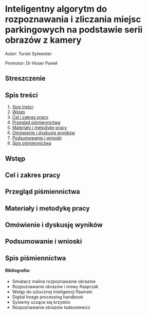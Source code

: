 ﻿# Inteligentny algorytm do rozpoznawania i zliczania miejsc parkingowych na podstawie serii obrazów z kamery

Autor: Turski Sylwester

Promotor: Dr Hoser Paweł


## Streszczenie 



## Spis treści

  1. [Spis treści](#)
  2. [Wstęp](#)
  2. [Cel i zakres pracy](#)
  4. [Przegląd piśmiennictwa](#)
  5. [Materiały i metodykę pracy](#)
  6. [Omówienie i dyskusję wyników](#)
  7. [Podsumowanie i wnioski](#)
  8. [Spis piśmiennictwa](#)

## Wstęp
	
<!-- 
	nowoczesne społeczeństwo i inteligentne parkingi i nie tylko parkingi 
	problem z wolnymi miejscami parkingowymi w centrum miasta
	czujniki parkingowe kosztują, dając informację tylko o jednym miejscu
		kamera zbiera informację o kilku- kilkunastu miejscach 
	alternatywą jest uż
	
-->

## Cel i zakres pracy

<!--
	opracowanie algorytmu 
-->
## Przegląd piśmiennictwa
<!--
	https://www.youtube.com/watch?v=R9V1NCC6NPk&t=162s /* company project */
	https://www.youtube.com/watch?v=ypAg4PMEtso /* hakaton project *
	https://www.youtube.com/watch?v=KZIuMAhR4qU
	https://www.youtube.com/watch?v=iAy2ZWnnRAw
	https://www.youtube.com/watch?v=8A7vfMP0r7s
	https://www.youtube.com/watch?v=56AiTPYecTM
	https://www.youtube.com/watch?v=2RX7cjcFKLs&t=70s
	https://www.youtube.com/watch?v=G5dOHYmb8cc
	{
		https://www.youtube.com/watch?v=bPeGC8-PQJg
		https://www.youtube.com/watch?v=pEvd5FlELis
	}
-->
## Materiały i metodykę pracy
<!--
    metodyka agile
    mvp

    napisanie klasyfikatora hSv
        problem z szumem RGB
        binaryzacja 
            problem przy niskim V, 
                skalowanie s/v
            binaryzacja v>50% s>50%
        problem z samochodami o niskiej saturacji

    napisanie klasyfikatora liczebności krawędzi
        zliczanie pixeli z krawędzią
        problem z szumem RGB
        problem z samochodami zlewającymi się z tłem 
        problem z nielednolitym podłorzem (kostka brukowa)
        this - - > załorzenie o zdjęciach dobrej jakości 
    
    -------[Future]------------
    spreparowanie danych testowych do nauczenia klasyfikatora 
    sensitivity specificity roc curve
        dobranie odpowiednich wartości dla tresholdów 

    Nauczanie maszynowe 
        k-nn - metoda najbliższych sąsiadów 
        SVM - metoda vektorów nośnych
        
    wyliczanie dodatkowych cech 
        historgamy dla hSV
            wyliczanie wartości średniej i odchylenia standardowego

        badanie wykrytych krawędzi pod kątem ich długości i liczebności 
            histogram i badanie średniej i odchylenia standardowego
        badanie texture measurement haralick  
-->
## Omówienie i dyskusję wyników

<!--
    klasyfikator na podstawie hSv nie wykrywa samochodów o 
    kolorze białym szarym lub czarnym

    klasyfikator oparty o % krawędzi działa tak dobrze jak działa wykrywanie krawędzi
       klasyfikator przy pewnych warunkach oświetlenia i szumu RGB generowanego przez kamerę 
       nie jest w stanie wykryć czarnego samochodu
-->
## Podsumowanie i wnioski
<!--
	problem z samochodzmi o kolorze zbliżonym do koloru podłorza
	widok perspektywiczny 
-->
## Spis piśmiennictwa

#### Bibliografia:

- Smiatacz malina rozpoznawanie obrazów 
- Rozpoznawanie obrazów i mowy Kasprzak 
- Wstęp do sztucznej inteligencji flasinski 
- Digital Image processing handbook 
- Systemy uczące się krzyskio 
- Rozpoznawanie obrazów tadeusiewicz 
